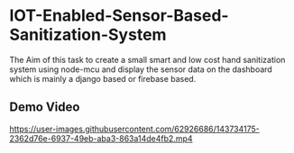 # IOT-Enabled-Sensor-Based-Sanitization-System
The Aim of this task to create a small smart and low cost hand sanitization system using node-mcu and display the sensor data on the dashboard which is mainly a django based or firebase based.

## Demo Video



https://user-images.githubusercontent.com/62926686/143734175-2362d76e-6937-49eb-aba3-863a14de4fb2.mp4

